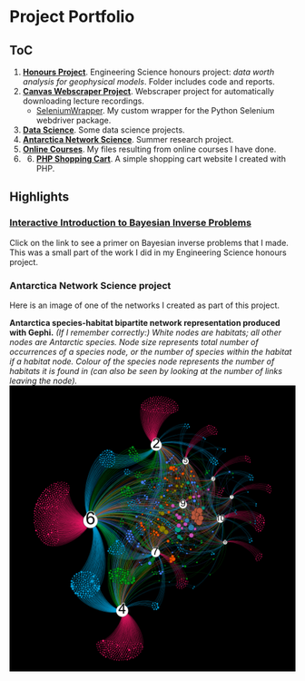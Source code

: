 # Project Portfolio
## ToC
1. [**Honours Project**](https://github.com/HenryAlferink/PORTFOLIO/tree/main/Honours_Project). Engineering Science honours project: *data worth analysis for geophysical models*. Folder includes code and reports.
2. [**Canvas Webscraper Project**](https://github.com/HenryAlferink/PORTFOLIO/tree/main/Canvas_Webscraper_Project). Webscraper project for automatically downloading lecture recordings.
    * [SeleniumWrapper](https://github.com/HenryAlferink/PORTFOLIO/tree/main/Canvas_Webscraper_Project/SeleniumWrapper). My custom wrapper for the Python Selenium webdriver package.
3. [**Data Science**](https://github.com/HenryAlferink/PORTFOLIO/tree/main/Data_Science). Some data science projects.
4. [**Antarctica Network Science**](https://github.com/HenryAlferink/PORTFOLIO/tree/main/Antarctica_Network_Science). Summer research project.
5. [**Online Courses**](https://github.com/HenryAlferink/PORTFOLIO/tree/main/Online_Courses). My files resulting from online courses I have done.
6. 6. [**PHP Shopping Cart**](https://github.com/HenryAlferink/PORTFOLIO/tree/main/PHP_Shopping_Cart). A simple shopping cart website I created with PHP.

## Highlights
### [Interactive Introduction to Bayesian Inverse Problems](https://share.streamlit.io/henryalferink/portfolio/main/Honours_Project/Code/Streamlit_app/Ballistics_Problem_Streamlit.py)
Click on the link to see a primer on Bayesian inverse problems that I made. This was a small part of the work I did in my Engineering Science honours project.

### Antarctica Network Science project
Here is an image of one of the networks I created as part of this project.

**Antarctica species-habitat bipartite network representation produced with Gephi.** *(If I remember correctly:) White nodes are habitats; all other nodes are Antarctic species. Node size represents total number of occurrences of a species node, or the number of species within the habitat if a habitat node. Colour of the species node represents the number of habitats it is found in (can also be seen by looking at the number of links leaving the node).*
![Species-habitat network representation](species-habitat-network.png)
